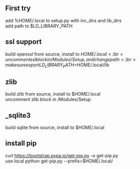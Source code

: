 ## First try
add %HOME/.local to setup.py with inc_dirs and lib_dirs </br>
add path to $LD_LIBRARY_PATH </br>

## ssl support
build openssl from source, install to $HOME/.local </br>
uncomment ssl block in /Modules/Setup, and change path </br>
make sure export LD_LIBRARY_PATH=$HOME/.local/lib </br>

## zlib
build zlib from source, install to $HOME/.local </br>
uncomment zlib block in /Modules/Setup </br>

## _sqlite3
build sqlite from source, install to $HOME/.local </br>

## install pip
curl https://bootstrap.pypa.io/get-pip.py -o get-pip.py </br>
use local python get-pip.py --prefix=$HOME/.local/ </br>

